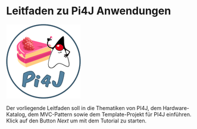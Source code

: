 # Leitfaden zu Pi4J Anwendungen

![Pi4J Logo](pi4j-header.png)

Der vorliegende Leitfaden soll in die Thematiken von PI4J, dem Hardware-Katalog, dem MVC-Pattern sowie dem 
Template-Projekt für PI4J einführen. Klick auf den Button *Next* um mit dem Tutorial zu starten.
